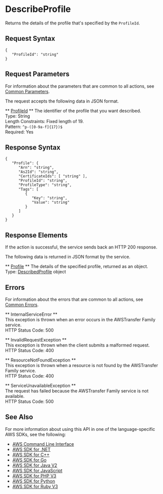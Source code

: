 # DescribeProfile<a name="API_DescribeProfile"></a>

Returns the details of the profile that's specified by the `ProfileId`\.

## Request Syntax<a name="API_DescribeProfile_RequestSyntax"></a>

```
{
   "ProfileId": "string"
}
```

## Request Parameters<a name="API_DescribeProfile_RequestParameters"></a>

For information about the parameters that are common to all actions, see [Common Parameters](CommonParameters.md)\.

The request accepts the following data in JSON format\.

 ** [ProfileId](#API_DescribeProfile_RequestSyntax) **   <a name="TransferFamily-DescribeProfile-request-ProfileId"></a>
The identifier of the profile that you want described\.  
Type: String  
Length Constraints: Fixed length of 19\.  
Pattern: `^p-([0-9a-f]{17})$`   
Required: Yes

## Response Syntax<a name="API_DescribeProfile_ResponseSyntax"></a>

```
{
   "Profile": { 
      "Arn": "string",
      "As2Id": "string",
      "CertificateIds": [ "string" ],
      "ProfileId": "string",
      "ProfileType": "string",
      "Tags": [ 
         { 
            "Key": "string",
            "Value": "string"
         }
      ]
   }
}
```

## Response Elements<a name="API_DescribeProfile_ResponseElements"></a>

If the action is successful, the service sends back an HTTP 200 response\.

The following data is returned in JSON format by the service\.

 ** [Profile](#API_DescribeProfile_ResponseSyntax) **   <a name="TransferFamily-DescribeProfile-response-Profile"></a>
The details of the specified profile, returned as an object\.  
Type: [DescribedProfile](API_DescribedProfile.md) object

## Errors<a name="API_DescribeProfile_Errors"></a>

For information about the errors that are common to all actions, see [Common Errors](CommonErrors.md)\.

 ** InternalServiceError **   
This exception is thrown when an error occurs in the AWSTransfer Family service\.  
HTTP Status Code: 500

 ** InvalidRequestException **   
This exception is thrown when the client submits a malformed request\.  
HTTP Status Code: 400

 ** ResourceNotFoundException **   
This exception is thrown when a resource is not found by the AWSTransfer Family service\.  
HTTP Status Code: 400

 ** ServiceUnavailableException **   
The request has failed because the AWSTransfer Family service is not available\.  
HTTP Status Code: 500

## See Also<a name="API_DescribeProfile_SeeAlso"></a>

For more information about using this API in one of the language\-specific AWS SDKs, see the following:
+  [AWS Command Line Interface](https://docs.aws.amazon.com/goto/aws-cli/transfer-2018-11-05/DescribeProfile) 
+  [AWS SDK for \.NET](https://docs.aws.amazon.com/goto/DotNetSDKV3/transfer-2018-11-05/DescribeProfile) 
+  [AWS SDK for C\+\+](https://docs.aws.amazon.com/goto/SdkForCpp/transfer-2018-11-05/DescribeProfile) 
+  [AWS SDK for Go](https://docs.aws.amazon.com/goto/SdkForGoV1/transfer-2018-11-05/DescribeProfile) 
+  [AWS SDK for Java V2](https://docs.aws.amazon.com/goto/SdkForJavaV2/transfer-2018-11-05/DescribeProfile) 
+  [AWS SDK for JavaScript](https://docs.aws.amazon.com/goto/AWSJavaScriptSDK/transfer-2018-11-05/DescribeProfile) 
+  [AWS SDK for PHP V3](https://docs.aws.amazon.com/goto/SdkForPHPV3/transfer-2018-11-05/DescribeProfile) 
+  [AWS SDK for Python](https://docs.aws.amazon.com/goto/boto3/transfer-2018-11-05/DescribeProfile) 
+  [AWS SDK for Ruby V3](https://docs.aws.amazon.com/goto/SdkForRubyV3/transfer-2018-11-05/DescribeProfile) 